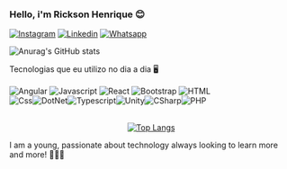 ### Hello, i'm Rickson Henrique 😊


[![Instagram](https://img.shields.io/badge/Instagram-E4405F?style=for-the-badge&logo=instagram&logoColor=white)](https://www.instagram.com/henriiquerick/)
[![Linkedin](https://img.shields.io/badge/LinkedIn-0077B5?style=for-the-badge&logo=linkedin&logoColor=white)](https://www.linkedin.com/in/rickson-henrique-570109219/)
[![Whatsapp](https://img.shields.io/badge/WhatsApp-25D366?style=for-the-badge&logo=whatsapp&logoColor=white)](https://contate.me/henriiquerick)


![Anurag's GitHub stats](https://github-readme-stats.vercel.app/api?username=henriiquerick&show_icons=true&theme=dark)


Tecnologias que eu utilizo no dia a dia 🖥️

<div style="text-align: center; display: inline-block;>

<img align="center" alt="JQuery" src="https://img.shields.io/badge/jQuery-0769AD?style=for-the-badge&logo=jquery&logoColor=whitee">

<img align="center" alt="Angular" src="https://img.shields.io/badge/Angular-DD0031?style=for-the-badge&logo=angular&logoColor=white">

<img align="center" alt="Javascript" src="https://img.shields.io/badge/JavaScript-323330?style=for-the-badge&logo=javascript&logoColor=F7DF1E">

<img align="center" alt="React" src="https://img.shields.io/badge/React-20232A?style=for-the-badge&logo=react&logoColor=61DAFB">

<img align="center" alt="Bootstrap" src="https://img.shields.io/badge/Bootstrap-563D7C?style=for-the-badge&logo=bootstrap&logoColor=white">

<img align="center" alt="HTML" src="https://img.shields.io/badge/HTML5-E34F26?style=for-the-badge&logo=html5&logoColor=white">


</div>

<div style="text-align: center; display: flex; width: 500px;">

<img align="center" alt="Css" src="https://img.shields.io/badge/CSS-239120?&style=for-the-badge&logo=css3&logoColor=white">

<img align="center" alt="DotNet" src="https://img.shields.io/badge/.NET-5C2D91?style=for-the-badge&logo=.net&logoColor=white">

<img align="center" alt="Typescript" src="https://img.shields.io/badge/TypeScript-007ACC?style=for-the-badge&logo=typescript&logoColor=white">

<img align="center" alt="Unity" src="https://img.shields.io/badge/Unity-100000?style=for-the-badge&logo=unity&logoColor=white">
                                                                                                                            
<img align="center" alt="CSharp" src="https://img.shields.io/badge/C%23-239120?style=for-the-badge&logo=c-sharp&logoColor=white">
                                                                                                                                
<img align="center" alt="PHP" src="https://img.shields.io/badge/PHP-777BB4?style=for-the-badge&logo=php&logoColor=white">
                                                                                                                                
</div>
<br>
<div style="text-align: center">

[![Top Langs](https://github-readme-stats.vercel.app/api/top-langs/?username=henriiquerick&langs_count=8)](https://github.com/anuraghazra/github-readme-stats)




</div>


I am a young, passionate about technology always looking to learn more and more! 🧠🙅‍♂️
